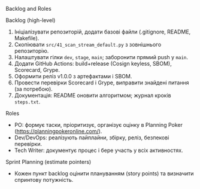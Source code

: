 Backlog and Roles

Backlog (high-level)
1. Ініціалізувати репозиторій, додати базові файли (.gitignore, README, Makefile).
2. Скопіювати `src/41_scan_stream_default.py` з зовнішнього репозиторію.
3. Налаштувати гілки `dev`, `stage`, `main`; заборонити прямий push у `main`.
4. Додати GitHub Actions: build+release (Cosign keyless, SBOM), Scorecard, Grype.
5. Оформити реліз v1.0.0 з артефактами і SBOM.
6. Провести перевірки Scorecard і Grype, виправити знайдені питання (за потребою).
7. Документація: README оновити алгоритмом; журнал кроків `steps.txt`.

Roles
- PO: формує таски, пріоритизує, організує оцінку в Planning Poker (https://planningpokeronline.com/).
- Dev/DevOps: реалізують пайплайни, збірку, реліз, безпекові перевірки.
- Tech Writer: документує процес і бере участь у всіх активностях.

Sprint Planning (estimate pointers)
- Кожен пункт backlog оцінити плануванням (story points) та визначити спринтову потужність.


